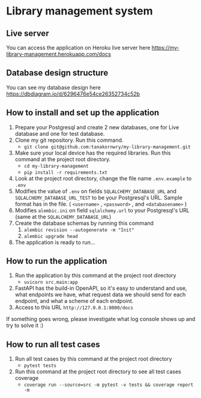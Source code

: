 # Library management system

## Live server
You can access the application on Heroku live server here https://my-library-management.herokuapp.com/docs

## Database design structure
You can see my database design here https://dbdiagram.io/d/6296476e54ce26352734c52b

## How to install and set up the application
1. Prepare your Postgresql and create 2 new databases, one for Live database and one for test database.
2. Clone my git repository. Run this command.
    - `git clone git@github.com:tanakornwry/my-library-management.git`
3. Make sure your local device has the required libraries. Run this command at the project root directory.
    - `cd my-library-management`
    - `pip install -r requirements.txt`
4. Look at the project root directory, change the file name `.env.example` to `.env`
5. Modifies the value of `.env` on fields `SQLALCHEMY_DATABASE_URL` and `SQLALCHEMY_DATABASE_URL_TEST` to be your Postgresql's URL. Sample format has in the file. ( `<username>` , `<password>` , and `<databasename>` )
6. Modifies `alembic.ini` on field `sqlalchemy.url` to your Postgresql's URL (same at the `SQLALCHEMY_DATABASE_URL`)
7. Create the database schemas by running this command 
    1. `alembic revision --autogenerate -m "Init"`
    2. `alembic upgrade head`
8. The application is ready to run...


## How to run the application
1. Run the application by this command at the project root directory
    - `uvicorn src.main:app`
2. FastAPI has the build-in OpenAPI, so it's easy to understand and use, what endpoints we have, what request data we should send for each endpoint, and what a scheme of each endpoint.
3. Access to this URL `http://127.0.0.1:8000/docs` 

If something goes wrong, please investigate what log console shows up and try to solve it :)


## How to run all test cases
1. Run all test cases by this command at the project root directory
    - `pytest tests`
2. Run this command at the project root directory to see all test cases coverage
    - `coverage run --source=src -m pytest -v tests && coverage report -m`
